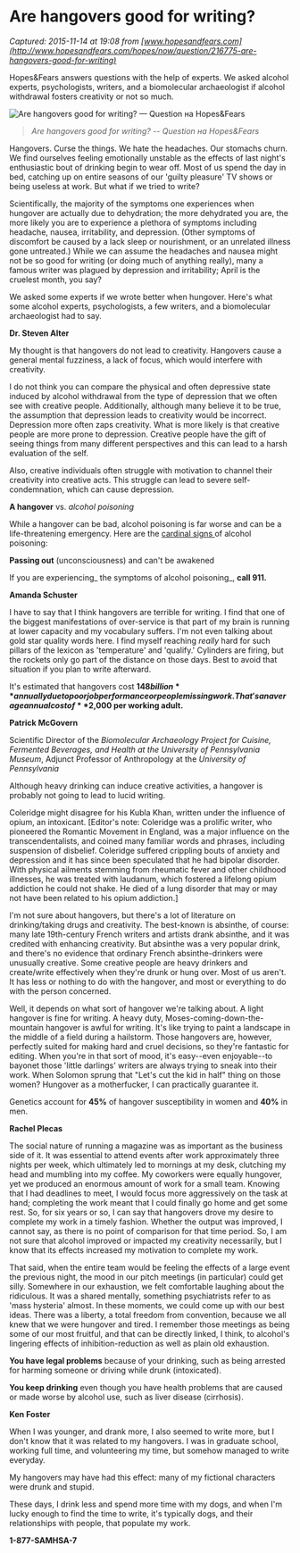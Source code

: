 # Are hangovers good for writing?

_Captured: 2015-11-14 at 19:08 from [www.hopesandfears.com](http://www.hopesandfears.com/hopes/now/question/216775-are-hangovers-good-for-writing)_

Hopes&Fears answers questions with the help of experts. We asked alcohol experts, psychologists, writers, and a biomolecular archaeologist if alcohol withdrawal fosters creativity or not so much.

![Are hangovers good for writing? — Question на Hopes&Fears](http://lamcdn.net/hopesandfears.com/post-cover/D-yKHOuwv1AeuBxLfGdrkg-default.jpg)

> _Are hangovers good for writing? -- Question на Hopes&Fears_

Hangovers. Curse the things. We hate the headaches. Our stomachs churn. We find ourselves feeling emotionally unstable as the effects of last night's enthusiastic bout of drinking begin to wear off. Most of us spend the day in bed, catching up on entire seasons of our 'guilty pleasure' TV shows or being useless at work. But what if we tried to write?

Scientifically, the majority of the symptoms one experiences when hungover are actually due to dehydration; the more dehydrated you are, the more likely you are to experience a plethora of symptoms including headache, nausea, irritability, and depression. (Other symptoms of discomfort be caused by a lack sleep or nourishment, or an unrelated illness gone untreated.) While we can assume the headaches and nausea might not be so good for writing (or doing much of anything really), many a famous writer was plagued by depression and irritability; April is the cruelest month, you say?

We asked some experts if we wrote better when hungover. Here's what some alcohol experts, psychologists, a few writers, and a biomolecular archaeologist had to say.

**Dr. Steven Alter**

My thought is that hangovers do not lead to creativity. Hangovers cause a general mental fuzziness, a lack of focus, which would interfere with creativity.

I do not think you can compare the physical and often depressive state induced by alcohol withdrawal from the type of depression that we often see with creative people. Additionally, although many believe it to be true, the assumption that depression leads to creativity would be incorrect. Depression more often zaps creativity. What is more likely is that creative people are more prone to depression. Creative people have the gift of seeing things from many different perspectives and this can lead to a harsh evaluation of the self.

Also, creative individuals often struggle with motivation to channel their creativity into creative acts. This struggle can lead to severe self-condemnation, which can cause depression.

**A hangover** vs. _alcohol poisoning_

While a hangover can be bad, alcohol poisoning is far worse and can be a life-threatening emergency. Here are the [cardinal signs ](http://www.mayoclinic.org/diseases-conditions/hangovers/basics/symptoms/con-20025464)of alcohol poisoning:

**Passing out** (unconsciousness) and can't be awakened

If you are experiencing_ the symptoms of alcohol poisoning_, **call 911.**

**Amanda Schuster**

I have to say that I think hangovers are terrible for writing. I find that one of the biggest manifestations of over-service is that part of my brain is running at lower capacity and my vocabulary suffers. I'm not even talking about gold star quality words here. I find myself reaching _really_ hard for such pillars of the lexicon as 'temperature' and 'qualify.' Cylinders are firing, but the rockets only go part of the distance on those days. Best to avoid that situation if you plan to write afterward.

It's estimated that hangovers cost **$148 billion** annually due to poor job performance or people missing work. That's an average annual cost of **$2,000 per working adult.**

**Patrick McGovern**

Scientific Director of the _Biomolecular Archaeology Project for Cuisine, Fermented Beverages, and Health at the University of Pennsylvania Museum_, Adjunct Professor of Anthropology at the _University of Pennsylvania_

Although heavy drinking can induce creative activities, a hangover is probably not going to lead to lucid writing.

Coleridge might disagree for his Kubla Khan, written under the influence of opium, an intoxicant. [Editor's note: Coleridge was a prolific writer, who pioneered the Romantic Movement in England, was a major influence on the transcendentalists, and coined many familiar words and phrases, including suspension of disbelief. Coleridge suffered crippling bouts of anxiety and depression and it has since been speculated that he had bipolar disorder. With physical ailments stemming from rheumatic fever and other childhood illnesses, he was treated with laudanum, which fostered a lifelong opium addiction he could not shake. He died of a lung disorder that may or may not have been related to his opium addiction.]

I'm not sure about hangovers, but there's a lot of literature on drinking/taking drugs and creativity. The best-known is absinthe, of course: many late 19th-century French writers and artists drank absinthe, and it was credited with enhancing creativity. But absinthe was a very popular drink, and there's no evidence that ordinary French absinthe-drinkers were unusually creative. Some creative people are heavy drinkers and create/write effectively when they're drunk or hung over. Most of us aren't. It has less or nothing to do with the hangover, and most or everything to do with the person concerned.

Well, it depends on what sort of hangover we're talking about. A light hangover is fine for writing. A heavy duty, Moses-coming-down-the-mountain hangover is awful for writing. It's like trying to paint a landscape in the middle of a field during a hailstorm. Those hangovers are, however, perfectly suited for making hard and cruel decisions, so they're fantastic for editing. When you're in that sort of mood, it's easy--even enjoyable--to bayonet those 'little darlings' writers are always trying to sneak into their work. When Solomon sprung that "Let's cut the kid in half" thing on those women? Hungover as a motherfucker, I can practically guarantee it.

Genetics account for **45%** of hangover susceptibility in women and **40%** in men.

**Rachel Plecas**

The social nature of running a magazine was as important as the business side of it. It was essential to attend events after work approximately three nights per week, which ultimately led to mornings at my desk, clutching my head and mumbling into my coffee. My coworkers were equally hungover, yet we produced an enormous amount of work for a small team. Knowing that I had deadlines to meet, I would focus more aggressively on the task at hand; completing the work meant that I could finally go home and get some rest. So, for six years or so, I can say that hangovers drove my desire to complete my work in a timely fashion. Whether the output was improved, I cannot say, as there is no point of comparison for that time period. So, I am not sure that alcohol improved or impacted my creativity necessarily, but I know that its effects increased my motivation to complete my work.

That said, when the entire team would be feeling the effects of a large event the previous night, the mood in our pitch meetings (in particular) could get silly. Somewhere in our exhaustion, we felt comfortable laughing about the ridiculous. It was a shared mentally, something psychiatrists refer to as 'mass hysteria' almost. In these moments, we could come up with our best ideas. There was a liberty, a total freedom from convention, because we all knew that we were hungover and tired. I remember those meetings as being some of our most fruitful, and that can be directly linked, I think, to alcohol's lingering effects of inhibition-reduction as well as plain old exhaustion.

**You have legal problems** because of your drinking, such as being arrested for harming someone or driving while drunk (intoxicated).

**You keep drinking** even though you have health problems that are caused or made worse by alcohol use, such as liver disease (cirrhosis).

**Ken Foster**

When I was younger, and drank more, I also seemed to write more, but I don't know that it was related to my hangovers. I was in graduate school, working full time, and volunteering my time, but somehow managed to write everyday.

My hangovers may have had this effect: many of my fictional characters were drunk and stupid.

These days, I drink less and spend more time with my dogs, and when I'm lucky enough to find the time to write, it's typically dogs, and their relationships with people, that populate my work.

**1-877-SAMHSA-7**
